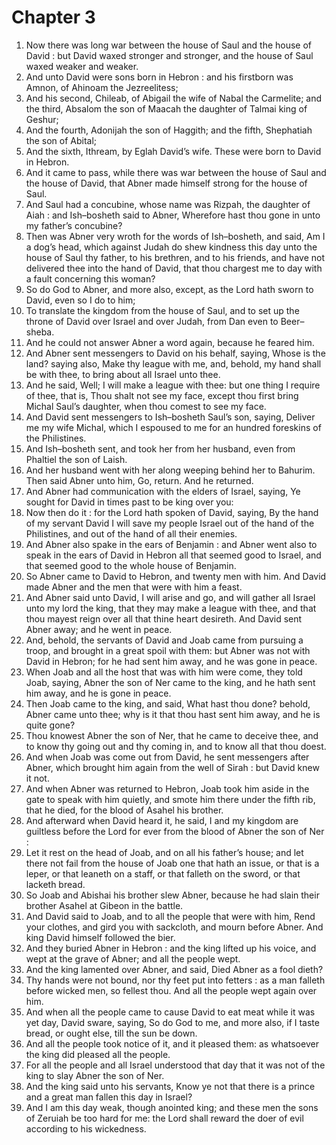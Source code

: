 # Chapter 3

1. Now there was long war between the house of Saul and the house of David : but David waxed stronger and stronger, and the house of Saul waxed weaker and weaker.
2. And unto David were sons born in Hebron : and his firstborn was Amnon, of Ahinoam the Jezreelitess;
3. And his second, Chileab, of Abigail the wife of Nabal the Carmelite; and the third, Absalom the son of Maacah the daughter of Talmai king of Geshur;
4. And the fourth, Adonijah the son of Haggith; and the fifth, Shephatiah the son of Abital;
5. And the sixth, Ithream, by Eglah David’s wife. These were born to David in Hebron.
6. And it came to pass, while there was war between the house of Saul and the house of David, that Abner made himself strong for the house of Saul.
7. And Saul had a concubine, whose name was Rizpah, the daughter of Aiah : and Ish–bosheth said to Abner, Wherefore hast thou gone in unto my father’s concubine?
8. Then was Abner very wroth for the words of Ish–bosheth, and said, Am I a dog’s head, which against Judah do shew kindness this day unto the house of Saul thy father, to his brethren, and to his friends, and have not delivered thee into the hand of David, that thou chargest me to day with a fault concerning this woman?
9. So do God to Abner, and more also, except, as the Lord hath sworn to David, even so I do to him;
10. To translate the kingdom from the house of Saul, and to set up the throne of David over Israel and over Judah, from Dan even to Beer–sheba.
11. And he could not answer Abner a word again, because he feared him.
12. And Abner sent messengers to David on his behalf, saying, Whose is the land? saying also, Make thy league with me, and, behold, my hand shall be with thee, to bring about all Israel unto thee.
13. And he said, Well; I will make a league with thee: but one thing I require of thee, that is, Thou shalt not see my face, except thou first bring Michal Saul’s daughter, when thou comest to see my face.
14. And David sent messengers to Ish–bosheth Saul’s son, saying, Deliver me my wife Michal, which I espoused to me for an hundred foreskins of the Philistines.
15. And Ish–bosheth sent, and took her from her husband, even from Phaltiel the son of Laish.
16. And her husband went with her along weeping behind her to Bahurim. Then said Abner unto him, Go, return. And he returned.
17. And Abner had communication with the elders of Israel, saying, Ye sought for David in times past to be king over you:
18. Now then do it : for the Lord hath spoken of David, saying, By the hand of my servant David I will save my people Israel out of the hand of the Philistines, and out of the hand of all their enemies.
19. And Abner also spake in the ears of Benjamin : and Abner went also to speak in the ears of David in Hebron all that seemed good to Israel, and that seemed good to the whole house of Benjamin.
20. So Abner came to David to Hebron, and twenty men with him. And David made Abner and the men that were with him a feast.
21. And Abner said unto David, I will arise and go, and will gather all Israel unto my lord the king, that they may make a league with thee, and that thou mayest reign over all that thine heart desireth. And David sent Abner away; and he went in peace.
22. And, behold, the servants of David and Joab came from pursuing a troop, and brought in a great spoil with them: but Abner was not with David in Hebron; for he had sent him away, and he was gone in peace.
23. When Joab and all the host that was with him were come, they told Joab, saying, Abner the son of Ner came to the king, and he hath sent him away, and he is gone in peace.
24. Then Joab came to the king, and said, What hast thou done? behold, Abner came unto thee; why is it that thou hast sent him away, and he is quite gone?
25. Thou knowest Abner the son of Ner, that he came to deceive thee, and to know thy going out and thy coming in, and to know all that thou doest.
26. And when Joab was come out from David, he sent messengers after Abner, which brought him again from the well of Sirah : but David knew it not.
27. And when Abner was returned to Hebron, Joab took him aside in the gate to speak with him quietly, and smote him there under the fifth rib, that he died, for the blood of Asahel his brother.
28. And afterward when David heard it, he said, I and my kingdom are guiltless before the Lord for ever from the blood of Abner the son of Ner :
29. Let it rest on the head of Joab, and on all his father’s house; and let there not fail from the house of Joab one that hath an issue, or that is a leper, or that leaneth on a staff, or that falleth on the sword, or that lacketh bread.
30. So Joab and Abishai his brother slew Abner, because he had slain their brother Asahel at Gibeon in the battle.
31. And David said to Joab, and to all the people that were with him, Rend your clothes, and gird you with sackcloth, and mourn before Abner. And king David himself followed the bier.
32. And they buried Abner in Hebron : and the king lifted up his voice, and wept at the grave of Abner; and all the people wept.
33. And the king lamented over Abner, and said, Died Abner as a fool dieth?
34. Thy hands were not bound, nor thy feet put into fetters : as a man falleth before wicked men, so fellest thou. And all the people wept again over him.
35. And when all the people came to cause David to eat meat while it was yet day, David sware, saying, So do God to me, and more also, if I taste bread, or ought else, till the sun be down.
36. And all the people took notice of it, and it pleased them: as whatsoever the king did pleased all the people.
37. For all the people and all Israel understood that day that it was not of the king to slay Abner the son of Ner.
38. And the king said unto his servants, Know ye not that there is a prince and a great man fallen this day in Israel?
39. And I am this day weak, though anointed king; and these men the sons of Zeruiah be too hard for me: the Lord shall reward the doer of evil according to his wickedness.

